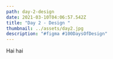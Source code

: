 ```yaml
---
path: day-2-design
date: 2021-03-10T04:06:57.542Z
title: "Day 2 - Design "
thumbnail: ../assets/day2.jpg
description: "#figma #100DaysOfDesign"
---
```

Hai hai